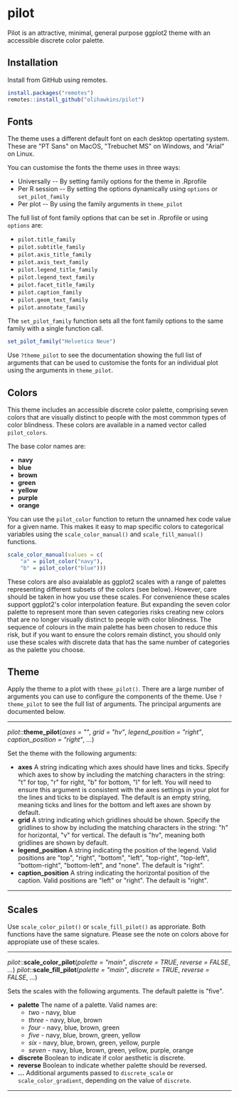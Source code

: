 # pilot

Pilot is an attractive, minimal, general purpose ggplot2 theme with an accessible discrete color palette.


## Installation

Install from GitHub using remotes.

``` r
install.packages("remotes")
remotes::install_github("olihawkins/pilot")
```

## Fonts

The theme uses a different default font on each desktop opertating system. These are "PT Sans" on MacOS, "Trebuchet MS" on Windows, and "Arial" on Linux. 

You can customise the fonts the theme uses in three ways: 

- Universally -- By setting family options for the theme in .Rprofile
- Per R session -- By setting the options dynamically using `options` or `set_pilot_family`
- Per plot -- By using the family arguments in `theme_pilot`

The full list of font family options that can be set in .Rprofile or using `options` are:

- `pilot.title_family`
- `pilot.subtitle_family`
- `pilot.axis_title_family`
- `pilot.axis_text_family`
- `pilot.legend_title_family`
- `pilot.legend_text_family`
- `pilot.facet_title_family`
- `pilot.caption_family`
- `pilot.geom_text_family`
- `pilot.annotate_family`

The `set_pilot_family` function sets all the font family options to the same family with a single function call.

```r
set_pilot_family("Helvetica Neue")
```

Use `?theme_pilot` to see the documentation showing the full list of arguments that can be used to customise the fonts for an individual plot using the arguments in `theme_pilot`.


## Colors

This theme includes an accessible discrete color palette, comprising seven colors that are visually distinct to people with the most commmon types of color blindness. These colors are available in a named vector called `pilot_colors`.

The base color names are:

* __navy__
* __blue__
* __brown__
* __green__
* __yellow__
* __purple__
* __orange__

You can use the `pilot_color` function to return the unnamed hex code value for a given name. This makes it easy to map specific colors to categorical variables using the `scale_color_manual()` and `scale_fill_manual()` functions.

```r
scale_color_manual(values = c(
    "a" = pilot_color("navy"),
    "b" = pilot_color("blue")))
```

These colors are also avaialable as ggplot2 scales with a range of palettes representing different subsets of the colors (see below). However, care should be taken in how you use these scales. For convenience these scales support ggplot2's color interpolation feature. But expanding the seven color palette to represent more than seven categories risks creating new colors that are no longer visually distinct to people with color blindness. The sequence of colours in the main palette has been chosen to reduce this risk, but if you want to ensure the colors remain distinct, you should only use these scales with discrete data that has the same number of categories as the palette you choose.

## Theme

Apply the theme to a plot with `theme_pilot()`. There are a large number of arguments you can use to configure the components of the theme. Use `?theme_pilot` to see the full list of arguments. The principal arguments are documented below.

---

_pilot_::__theme_pilot__(_axes = ""_, _grid = "hv"_, _legend_position = "right"_, _caption_position = "right"_, _..._)

Set the theme with the following arguments:

* __axes__ A string indicating which axes should have lines and ticks. Specify which axes to show by including the matching characters in the string: "t" for top, "r" for right, "b" for bottom, "l" for left. You will need to ensure this argument is consistent with the axes settings in your plot for the lines and ticks to be displayed. The default is an empty string, meaning ticks and lines for the bottom and left axes are shown by default.
* __grid__ A string indicating which gridlines should be shown. Specify the gridlines to show by including the matching characters in the string: "h" for horizontal, "v" for vertical. The default is "hv", meaning both gridlines are shown by default.
* __legend_position__ A string indicating the position of the legend. Valid positions are "top", "right", "bottom", "left", "top-right", "top-left", "bottom-right", "bottom-left", and "none". The default is "right".
* __caption_position__ A string indicating the horizontal position of the caption. Valid positions are "left" or "right". The default is "right".

---

## Scales

Use `scale_color_pilot()` or `scale_fill_pilot()` as approriate. Both functions have the same signature. Please see the note on colors above for appropiate use of these scales.

---

_pilot_::__scale_color_pilot__(_palette = "main"_, _discrete = TRUE_, _reverse = FALSE_, _..._)
_pilot_::__scale_fill_pilot__(_palette = "main"_, _discrete = TRUE_, _reverse = FALSE_, _..._)

Sets the scales with the following arguments. The default palette is "five".

* __palette__ The name of a palette. Valid names are:
    * _two_ - navy, blue
    * _three_ - navy, blue, brown
    * _four_ - navy, blue, brown, green
    * _five_ - navy, blue, brown, green, yellow
    * _six_ - navy, blue, brown, green, yellow, purple
    * _seven_ - navy, blue, brown, green, yellow, purple, orange
* __discrete__ Boolean to indicate if color aesthetic is discrete.
* __reverse__ Boolean to indicate whether palette should be reversed.
* __...__ Additional arguments passed to `discrete_scale` or `scale_color_gradient`, depending on the value of `discrete`.

---

